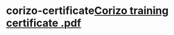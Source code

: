 # corizo-certificate[Corizo training certificate .pdf](https://github.com/Yashveer-Soni/corizo-certificate/files/14387668/Corizo.training.certificate.pdf)
